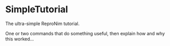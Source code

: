 # SimpleTutorial
The ultra-simple ReproNim tutorial.

One or two commands that do something useful, then explain how and why this worked...
